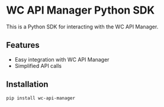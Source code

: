 # WC API Manager Python SDK

This is a Python SDK for interacting with the WC API Manager.

## Features

* Easy integration with WC API Manager
* Simplified API calls

## Installation

```bash
pip install wc-api-manager